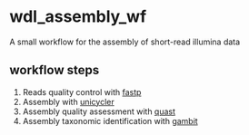# wdl_assembly_wf
A small workflow for the assembly of short-read illumina data

## workflow steps

1. Reads quality control with [fastp](https://github.com/OpenGene/fastp)
2. Assembly with [unicycler](https://github.com/rrwick/Unicycler)
3. Assembly quality assessment with [quast](https://github.com/ablab/quast)
4. Assembly taxonomic identification with [gambit](https://github.com/jlumpe/gambit)